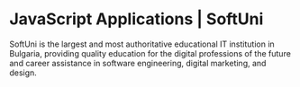 # JavaScript Applications | SoftUni

SoftUni is the largest and most authoritative educational IT institution in Bulgaria, providing quality education for the digital professions of the future and career assistance in software engineering, digital marketing, and design.

